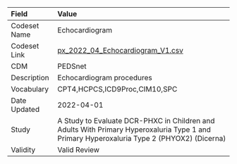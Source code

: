|Field        |Value                                                                                                                                     |
|:------------|:-----------------------------------------------------------------------------------------------------------------------------------------|
|Codeset Name |Echocardiogram                                                                                                                            |
|Codeset Link |[px_2022_04_Echocardiogram_V1.csv](https://github.com/PEDSnet/Variable-Dictionary/blob/main/procedures/px_2022_04_Echocardiogram_V1.csv.csv)|
|CDM          |PEDSnet                                                                                                                                   |
|Description  |Echocardiogram procedures                                                                                                                 |
|Vocabulary   |CPT4,HCPCS,ICD9Proc,CIM10,SPC                                                                                                             |
|Date Updated |2022-04-01                                                                                                                                |
|Study        |A Study to Evaluate DCR-PHXC in Children and Adults With Primary Hyperoxaluria Type 1 and Primary Hyperoxaluria Type 2 (PHYOX2) (Dicerna) |
|Validity     |Valid Review                                                                                                                              |
